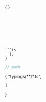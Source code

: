 

</p>






```sh
```



{
}
```








```ts
  };
}
```










  ```js
  // path


  ```




  {
      "typings/**/*.ts",

    ]
  }
  ```

























